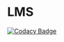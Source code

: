 # LMS
[![Codacy Badge](https://api.codacy.com/project/badge/Grade/fe9af2b38d2f456b99c55e9bae514c41)](https://www.codacy.com/app/JohnLevchenko/TaxiDriver?utm_source=github.com&amp;utm_medium=referral&amp;utm_content=JohnLevchenko/TaxiDriver&amp;utm_campaign=Badge_Grade)
